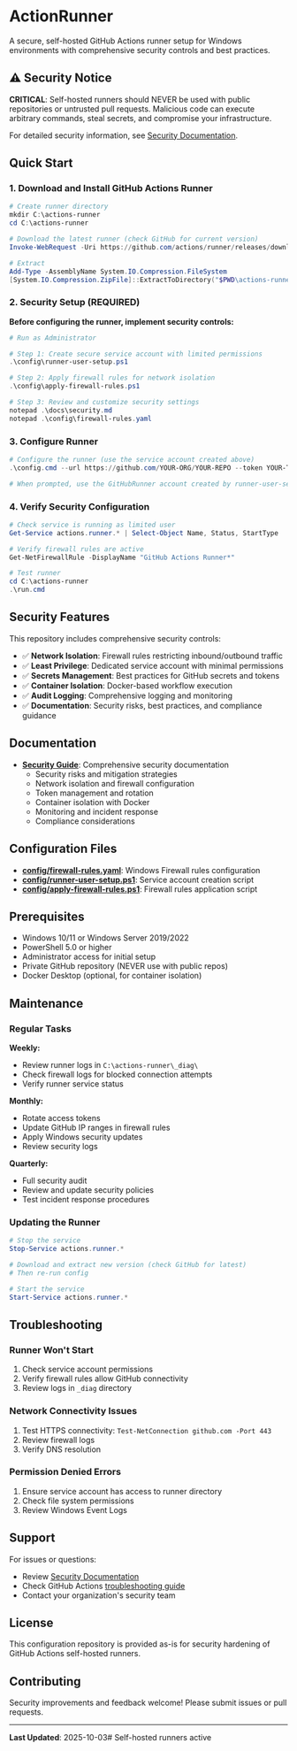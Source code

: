 # ActionRunner

A secure, self-hosted GitHub Actions runner setup for Windows environments with comprehensive security controls and best practices.

## ⚠️ Security Notice

**CRITICAL**: Self-hosted runners should NEVER be used with public repositories or untrusted pull requests. Malicious code can execute arbitrary commands, steal secrets, and compromise your infrastructure.

For detailed security information, see [Security Documentation](docs/security.md).

## Quick Start

### 1. Download and Install GitHub Actions Runner

```powershell
# Create runner directory
mkdir C:\actions-runner
cd C:\actions-runner

# Download the latest runner (check GitHub for current version)
Invoke-WebRequest -Uri https://github.com/actions/runner/releases/download/v2.311.0/actions-runner-win-x64-2.311.0.zip -OutFile actions-runner-win-x64.zip

# Extract
Add-Type -AssemblyName System.IO.Compression.FileSystem
[System.IO.Compression.ZipFile]::ExtractToDirectory("$PWD\actions-runner-win-x64.zip", "$PWD")
```

### 2. Security Setup (REQUIRED)

**Before configuring the runner, implement security controls:**

```powershell
# Run as Administrator

# Step 1: Create secure service account with limited permissions
.\config\runner-user-setup.ps1

# Step 2: Apply firewall rules for network isolation
.\config\apply-firewall-rules.ps1

# Step 3: Review and customize security settings
notepad .\docs\security.md
notepad .\config\firewall-rules.yaml
```

### 3. Configure Runner

```powershell
# Configure the runner (use the service account created above)
.\config.cmd --url https://github.com/YOUR-ORG/YOUR-REPO --token YOUR-TOKEN --runasservice

# When prompted, use the GitHubRunner account created by runner-user-setup.ps1
```

### 4. Verify Security Configuration

```powershell
# Check service is running as limited user
Get-Service actions.runner.* | Select-Object Name, Status, StartType

# Verify firewall rules are active
Get-NetFirewallRule -DisplayName "GitHub Actions Runner*"

# Test runner
cd C:\actions-runner
.\run.cmd
```

## Security Features

This repository includes comprehensive security controls:

- ✅ **Network Isolation**: Firewall rules restricting inbound/outbound traffic
- ✅ **Least Privilege**: Dedicated service account with minimal permissions
- ✅ **Secrets Management**: Best practices for GitHub secrets and tokens
- ✅ **Container Isolation**: Docker-based workflow execution
- ✅ **Audit Logging**: Comprehensive logging and monitoring
- ✅ **Documentation**: Security risks, best practices, and compliance guidance

## Documentation

- **[Security Guide](docs/security.md)**: Comprehensive security documentation
  - Security risks and mitigation strategies
  - Network isolation and firewall configuration
  - Token management and rotation
  - Container isolation with Docker
  - Monitoring and incident response
  - Compliance considerations

## Configuration Files

- **[config/firewall-rules.yaml](config/firewall-rules.yaml)**: Windows Firewall rules configuration
- **[config/runner-user-setup.ps1](config/runner-user-setup.ps1)**: Service account creation script
- **[config/apply-firewall-rules.ps1](config/apply-firewall-rules.ps1)**: Firewall rules application script

## Prerequisites

- Windows 10/11 or Windows Server 2019/2022
- PowerShell 5.0 or higher
- Administrator access for initial setup
- Private GitHub repository (NEVER use with public repos)
- Docker Desktop (optional, for container isolation)

## Maintenance

### Regular Tasks

**Weekly:**
- Review runner logs in `C:\actions-runner\_diag\`
- Check firewall logs for blocked connection attempts
- Verify runner service status

**Monthly:**
- Rotate access tokens
- Update GitHub IP ranges in firewall rules
- Apply Windows security updates
- Review security logs

**Quarterly:**
- Full security audit
- Review and update security policies
- Test incident response procedures

### Updating the Runner

```powershell
# Stop the service
Stop-Service actions.runner.*

# Download and extract new version (check GitHub for latest)
# Then re-run config

# Start the service
Start-Service actions.runner.*
```

## Troubleshooting

### Runner Won't Start
1. Check service account permissions
2. Verify firewall rules allow GitHub connectivity
3. Review logs in `_diag` directory

### Network Connectivity Issues
1. Test HTTPS connectivity: `Test-NetConnection github.com -Port 443`
2. Review firewall logs
3. Verify DNS resolution

### Permission Denied Errors
1. Ensure service account has access to runner directory
2. Check file system permissions
3. Review Windows Event Logs

## Support

For issues or questions:
- Review [Security Documentation](docs/security.md)
- Check GitHub Actions [troubleshooting guide](https://docs.github.com/en/actions/hosting-your-own-runners/managing-self-hosted-runners/monitoring-and-troubleshooting-self-hosted-runners)
- Contact your organization's security team

## License

This configuration repository is provided as-is for security hardening of GitHub Actions self-hosted runners.

## Contributing

Security improvements and feedback welcome! Please submit issues or pull requests.

---

**Last Updated**: 2025-10-03# Self-hosted runners active
